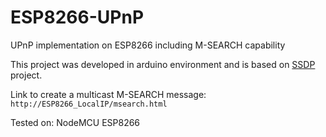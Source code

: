 # ESP8266-UPnP
UPnP implementation on ESP8266 including M-SEARCH capability

This project was developed in arduino environment and is based on [SSDP](https://github.com/esp8266/Arduino/blob/master/libraries/ESP8266SSDP/examples/SSDP/SSDP.ino) project. 

Link to create a multicast M-SEARCH message: `http://ESP8266_LocalIP/msearch.html`

Tested on: NodeMCU ESP8266
